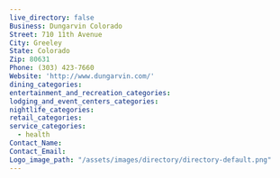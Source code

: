 ```yaml
---
live_directory: false
Business: Dungarvin Colorado
Street: 710 11th Avenue
City: Greeley
State: Colorado
Zip: 80631
Phone: (303) 423-7660
Website: 'http://www.dungarvin.com/'
dining_categories:
entertainment_and_recreation_categories:
lodging_and_event_centers_categories:
nightlife_categories:
retail_categories:
service_categories:
  - health
Contact_Name:
Contact_Email:
Logo_image_path: "/assets/images/directory/directory-default.png"
---
```



